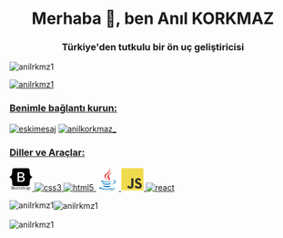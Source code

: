 <h1 align="center">Merhaba 👋, ben Anıl KORKMAZ</h1>
<h3 align="center">Türkiye'den tutkulu bir ön uç geliştiricisi</h3>

<p align="left"> <img src= "https://komarev.com/ghpvc/?username=anilrkmz1&label=Profile%20views&color=0e75b6&style=flat" alt = "anilrkmz1" /> </p>

<p align = "left"> <a href = "https: //github.com/ryo-ma/github-profile-trophy"><img src = "https://github-profile-trophy.vercel.app/?username=anilrkmz1" alt = "anilrkmz1" /></ a> </p>

<h3 align = "left">Benimle bağlantı kurun:</h3>
<p align = "left">
<a href = "https://twitter.com/eskimesaj" target = "blank" ><img align = "center" src = "https://raw.githubusercontent.com/rahuldkjain/github-profile-readme-generator/master/src/images/icons/Social/twitter.svg" alt = "eskimesaj" height = "30" genişlik = "40" /></a>
<a href = "https://instagram.com/anilkorkmaz_" target = "boş"><img align = "center" src = "https:/ /raw.githubusercontent.com/rahuldkjain/github-profile-readme-generator/master/src/images/icons/Social/instagram.svg" alt = "anilkorkmaz_" height = "30" genişlik = "40" /></ a>
</p>

<h3 align = "left">Diller ve Araçlar:</h3>
<p align = "left"> <a href = "https://getbootstrap.com" target = "_blank" rel= "noreferrer"> <img src = "https://raw.githubusercontent.com/devicons/devicon/master/icons/bootstrap/bootstrap-plain-wordmark.svg" alt = "bootstrap" width = "40" height = " 40"/> </a> <a href = "https://www.w3schools.com/css/" target = "_blank" rel = "noreferrer"> <img src = "https://raw.githubusercontent. com/devicons/devicon/master/icons/css3/css3-original-wordmark.svg" alt = "css3" width = "40" height = "40"/> </a> <a href = "https:// www.w3.org/html/" target = "_blank" rel = "noreferrer"> <img src = "https://raw.githubusercontent.com/devicons/devicon/master/icons/html5/html5-original-wordmark .svg" alt = "html5" genişlik = "40" yükseklik = "40"/> </a> <a href = "https://www.java.com" target = "_blank" rel = "noreferrer"> <img src = "https://raw.githubusercontent.com/devicons/devicon/master/icons/java/java-original.svg" alt = "java" width = "40" height = "40"/> </a> <a href = "https://developer.mozilla.org/en-US/docs/Web/JavaScript" target= "_blank" rel = "noreferrer"> <img src = "https://raw.githubusercontent.com/devicons/devicon/master/icons/javascript/javascript-original.svg" alt = "javascript" width = "40" height = "40"/> </a> <a href = "https://reactjs.org/" target = "_blank" rel = "noreferrer"> <img src = "https://raw.githubusercontent.com /devicons/devicon/master/icons/react/react-original-wordmark.svg" alt = "react" width = "40" height = "40"/> </a> </p>

<p><img align ="left" src="https://github-readme-stats.vercel.app/api/top-langs?username=anilrkmz1&show_icons=true&locale=en&layout=compact" alt="anilrkmz1" /></p>

<p> <img align = "center" src = "https://github-readme-stats.vercel.app/api?username=anilrkmz1&show_icons=true&locale=en" alt = "anilrkmz1" /></p>

<p><img align = "center" src = "https://github-readme-streak-stats.herokuapp.com/?user=anilrkmz1&" alt = "anilrkmz1" /></p>
